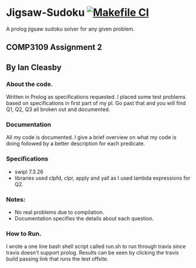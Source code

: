 # Jigsaw-Sudoku  [![Makefile CI](https://github.com/PenguinRage/Jigsaw-Sudoku/actions/workflows/makefile.yml/badge.svg)](https://github.com/PenguinRage/Jigsaw-Sudoku/actions/workflows/makefile.yml)
A prolog jigsaw sudoku solver for any given problem.


## COMP3109 Assignment 2

By Ian Cleasby
--------------

### About the code.

Written in Prolog as specifications requested. I placed some test problems based on specifications in first part of my pl. Go past that and you will find Q1, Q2, Q3 all broken out and documented.

### Documentation

All my code is documented. I give a brief overview on what my code is doing followed by a better description for each predicate.

### Specifications

-	swipl 7.3.26
-	libraries used clpfd, clpr, apply and yall as I used lambda expressions for Q2.

### Notes:

-	No real problems due to compilation.
-	Documentation specifies the details about each question.

### How to Run.

I wrote a one line bash shell script called run.sh to run through travis since travis doesn't support prolog.
Results can be seen by clicking the travis  build passing link that runs the test offsite.
